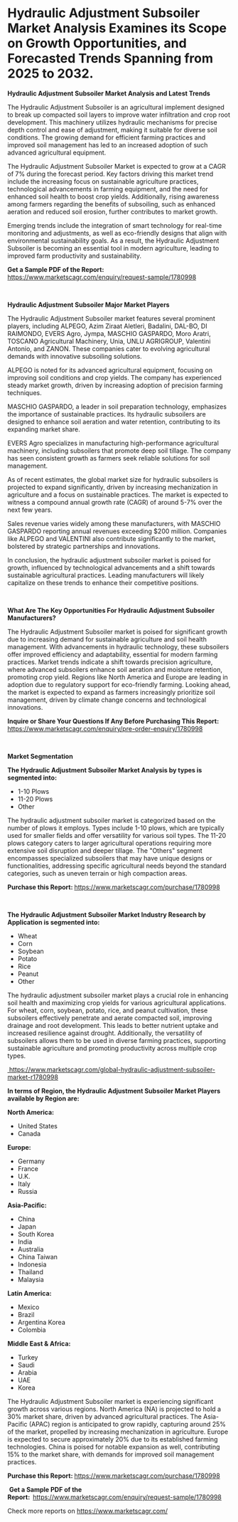 <p><h1>Hydraulic Adjustment Subsoiler Market Analysis Examines its Scope on Growth Opportunities, and Forecasted Trends Spanning from 2025 to 2032.</h1></p><p><strong>Hydraulic Adjustment Subsoiler Market Analysis and Latest Trends</strong></p>
<p><p>The Hydraulic Adjustment Subsoiler is an agricultural implement designed to break up compacted soil layers to improve water infiltration and crop root development. This machinery utilizes hydraulic mechanisms for precise depth control and ease of adjustment, making it suitable for diverse soil conditions. The growing demand for efficient farming practices and improved soil management has led to an increased adoption of such advanced agricultural equipment.</p><p>The Hydraulic Adjustment Subsoiler Market is expected to grow at a CAGR of 7% during the forecast period. Key factors driving this market trend include the increasing focus on sustainable agriculture practices, technological advancements in farming equipment, and the need for enhanced soil health to boost crop yields. Additionally, rising awareness among farmers regarding the benefits of subsoiling, such as enhanced aeration and reduced soil erosion, further contributes to market growth. </p><p>Emerging trends include the integration of smart technology for real-time monitoring and adjustments, as well as eco-friendly designs that align with environmental sustainability goals. As a result, the Hydraulic Adjustment Subsoiler is becoming an essential tool in modern agriculture, leading to improved farm productivity and sustainability.</p></p>
<p><strong>Get a Sample PDF of the Report:&nbsp;</strong> <a href="https://www.marketscagr.com/enquiry/request-sample/1780998?utm_campaign=2304&utm_medium=2&utm_source=Github&utm_content=ia&utm_term=25032025&utm_id=hydraulic-adjustment-subsoiler">https://www.marketscagr.com/enquiry/request-sample/1780998</a></p>
<p>&nbsp;</p>
<p><strong>Hydraulic Adjustment Subsoiler Major Market Players</strong></p>
<p><p>The Hydraulic Adjustment Subsoiler market features several prominent players, including ALPEGO, Azim Ziraat Aletleri, Badalini, DAL-BO, DI RAIMONDO, EVERS Agro, Jympa, MASCHIO GASPARDO, Moro Aratri, TOSCANO Agricultural Machinery, Unia, UNLU AGRIGROUP, Valentini Antonio, and ZANON. These companies cater to evolving agricultural demands with innovative subsoiling solutions.</p><p>ALPEGO is noted for its advanced agricultural equipment, focusing on improving soil conditions and crop yields. The company has experienced steady market growth, driven by increasing adoption of precision farming techniques. </p><p>MASCHIO GASPARDO, a leader in soil preparation technology, emphasizes the importance of sustainable practices. Its hydraulic subsoilers are designed to enhance soil aeration and water retention, contributing to its expanding market share.</p><p>EVERS Agro specializes in manufacturing high-performance agricultural machinery, including subsoilers that promote deep soil tillage. The company has seen consistent growth as farmers seek reliable solutions for soil management.</p><p>As of recent estimates, the global market size for hydraulic subsoilers is projected to expand significantly, driven by increasing mechanization in agriculture and a focus on sustainable practices. The market is expected to witness a compound annual growth rate (CAGR) of around 5-7% over the next few years.</p><p>Sales revenue varies widely among these manufacturers, with MASCHIO GASPARDO reporting annual revenues exceeding $200 million. Companies like ALPEGO and VALENTINI also contribute significantly to the market, bolstered by strategic partnerships and innovations.</p><p>In conclusion, the hydraulic adjustment subsoiler market is poised for growth, influenced by technological advancements and a shift towards sustainable agricultural practices. Leading manufacturers will likely capitalize on these trends to enhance their competitive positions.</p></p>
<p>&nbsp;</p>
<p><strong>What Are The Key Opportunities For Hydraulic Adjustment Subsoiler Manufacturers?</strong></p>
<p><p>The Hydraulic Adjustment Subsoiler market is poised for significant growth due to increasing demand for sustainable agriculture and soil health management. With advancements in hydraulic technology, these subsoilers offer improved efficiency and adaptability, essential for modern farming practices. Market trends indicate a shift towards precision agriculture, where advanced subsoilers enhance soil aeration and moisture retention, promoting crop yield. Regions like North America and Europe are leading in adoption due to regulatory support for eco-friendly farming. Looking ahead, the market is expected to expand as farmers increasingly prioritize soil management, driven by climate change concerns and technological innovations.</p></p>
<p><strong>Inquire or Share Your Questions If Any Before Purchasing This Report:</strong> <a href="https://www.marketscagr.com/enquiry/pre-order-enquiry/1780998?utm_campaign=2304&utm_medium=2&utm_source=Github&utm_content=ia&utm_term=25032025&utm_id=hydraulic-adjustment-subsoiler">https://www.marketscagr.com/enquiry/pre-order-enquiry/1780998</a></p>
<p>&nbsp;</p>
<p><strong>Market Segmentation</strong></p>
<p><strong>The Hydraulic Adjustment Subsoiler Market Analysis by types is segmented into:</strong></p>
<p><ul><li>1-10 Plows</li><li>11-20 Plows</li><li>Other</li></ul></p>
<p><p>The hydraulic adjustment subsoiler market is categorized based on the number of plows it employs. Types include 1-10 plows, which are typically used for smaller fields and offer versatility for various soil types. The 11-20 plows category caters to larger agricultural operations requiring more extensive soil disruption and deeper tillage. The "Others" segment encompasses specialized subsoilers that may have unique designs or functionalities, addressing specific agricultural needs beyond the standard categories, such as uneven terrain or high compaction areas.</p></p>
<p><strong>Purchase this Report:&nbsp;</strong><a href="https://www.marketscagr.com/purchase/1780998?utm_campaign=2304&utm_medium=2&utm_source=Github&utm_content=ia&utm_term=25032025&utm_id=hydraulic-adjustment-subsoiler">https://www.marketscagr.com/purchase/1780998</a></p>
<p>&nbsp;</p>
<p><strong>The Hydraulic Adjustment Subsoiler Market Industry Research by Application is segmented into:</strong></p>
<p><ul><li>Wheat</li><li>Corn</li><li>Soybean</li><li>Potato</li><li>Rice</li><li>Peanut</li><li>Other</li></ul></p>
<p><p>The hydraulic adjustment subsoiler market plays a crucial role in enhancing soil health and maximizing crop yields for various agricultural applications. For wheat, corn, soybean, potato, rice, and peanut cultivation, these subsoilers effectively penetrate and aerate compacted soil, improving drainage and root development. This leads to better nutrient uptake and increased resilience against drought. Additionally, the versatility of subsoilers allows them to be used in diverse farming practices, supporting sustainable agriculture and promoting productivity across multiple crop types.</p></p>
<p><a href="https://www.marketscagr.com/global-hydraulic-adjustment-subsoiler-market-r1780998?utm_campaign=2304&utm_medium=2&utm_source=Github&utm_content=ia&utm_term=25032025&utm_id=hydraulic-adjustment-subsoiler">&nbsp;https://www.marketscagr.com/global-hydraulic-adjustment-subsoiler-market-r1780998</a></p>
<p><strong>In terms of Region, the Hydraulic Adjustment Subsoiler Market Players available by Region are:</strong></p>
<p>
    <p> <strong> North America: </strong>
        <ul>
            <li>United States</li>
            <li>Canada</li>
        </ul>
        </p> 
    <p> <strong> Europe: </strong>
        <ul>
            <li>Germany</li>
            <li>France</li>
            <li>U.K.</li>
            <li>Italy</li>
            <li>Russia</li>
        </ul>
        </p> 
    <p> <strong> Asia-Pacific: </strong>
        <ul>
            <li>China</li>
            <li>Japan</li>
            <li>South Korea</li>
            <li>India</li>
            <li>Australia</li>
            <li>China Taiwan</li>
            <li>Indonesia</li>
            <li>Thailand</li>
            <li>Malaysia</li>
        </ul>
        </p> 
    <p> <strong> Latin America: </strong>
        <ul>
            <li>Mexico</li>
            <li>Brazil</li>
            <li>Argentina Korea</li>
            <li>Colombia</li>
        </ul>
        </p> 
    <p> <strong> Middle East & Africa: </strong>
        <ul>
            <li>Turkey</li>
            <li>Saudi</li>
            <li>Arabia</li>
            <li>UAE</li>
            <li>Korea</li>
        </ul>
    </p>
    </p>
<p><p>The Hydraulic Adjustment Subsoiler market is experiencing significant growth across various regions. North America (NA) is projected to hold a 30% market share, driven by advanced agricultural practices. The Asia-Pacific (APAC) region is anticipated to grow rapidly, capturing around 25% of the market, propelled by increasing mechanization in agriculture. Europe is expected to secure approximately 20% due to its established farming technologies. China is poised for notable expansion as well, contributing 15% to the market share, with demands for improved soil management practices.</p></p>
<p><strong>Purchase this Report: </strong><a href="https://www.marketscagr.com/purchase/1780998?utm_campaign=2304&utm_medium=2&utm_source=Github&utm_content=ia&utm_term=25032025&utm_id=hydraulic-adjustment-subsoiler">https://www.marketscagr.com/purchase/1780998</a></p>
<p>&nbsp;<strong>Get a Sample PDF of the Report:&nbsp;&nbsp;</strong><a href="https://www.marketscagr.com/enquiry/request-sample/1780998?utm_campaign=2304&utm_medium=2&utm_source=Github&utm_content=ia&utm_term=25032025&utm_id=hydraulic-adjustment-subsoiler">https://www.marketscagr.com/enquiry/request-sample/1780998</a></p>
<p><strong></strong></p>
<p>Check more reports on <a href="https://www.marketscagr.com/?utm_campaign=2304&utm_medium=2&utm_source=Github&utm_content=ia&utm_term=25032025&utm_id=hydraulic-adjustment-subsoiler">https://www.marketscagr.com/</a></p>